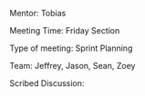 Mentor: Tobias

Meeting Time: Friday Section

Type of meeting: Sprint Planning

Team: Jeffrey, Jason, Sean, Zoey

Scribed Discussion:
